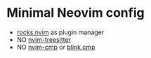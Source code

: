 # Minimal Neovim config

- [rocks.nvim] as plugin manager
- NO [nvim-treesitter]
- NO [nvim-cmp] or [blink.cmp]

[rocks.nvim]: https://github.com/nvim-neorocks/rocks.nvim
[nvim-treesitter]: https://github.com/nvim-treesitter/nvim-treesitter
[nvim-cmp]: https://github.com/hrsh7th/nvim-cmp
[blink.cmp]: https://github.com/Saghen/blink.cmp
